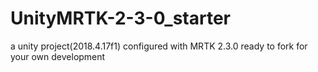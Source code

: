 # UnityMRTK-2-3-0_starter
a unity project(2018.4.17f1) configured with MRTK 2.3.0 ready to fork for your own development
